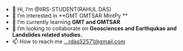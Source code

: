 - 👋 Hi, I’m @IIRS-STUDENT(RAHUL DAS)
- 👀 I’m interested in **GMT GMTSAR MintPy **
- 🌱 I’m currently learning **GMT and  GMTSAR**
- 💞️ I’m looking to collaborate on **Geosciences and Earthqukae and Landslides related studies.**
- 📫 How to reach me ...rdas52571@gmail.com

<!---
IIRS-STUDENT/IIRS-STUDENT is a ✨ special ✨ repository because its `README.md` (this file) appears on your GitHub profile.
You can click the Preview link to take a look at your changes.
--->
